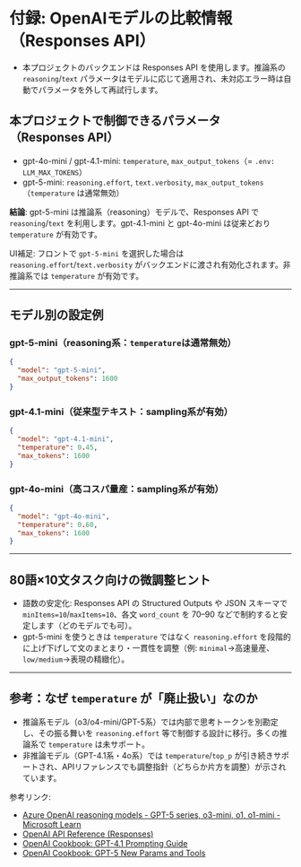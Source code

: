 # 付録: OpenAIモデルの比較情報（Responses API）

- 本プロジェクトのバックエンドは Responses API を使用します。推論系の `reasoning`/`text` パラメータはモデルに応じて適用され、未対応エラー時は自動でパラメータを外して再試行します。

## 本プロジェクトで制御できるパラメータ（Responses API）
- gpt-4o-mini / gpt-4.1-mini: `temperature`, `max_output_tokens`（= `.env: LLM_MAX_TOKENS`）
- gpt-5-mini: `reasoning.effort`, `text.verbosity`, `max_output_tokens`（`temperature` は通常無効）

**結論**: gpt-5-mini は推論系（reasoning）モデルで、Responses API で `reasoning`/`text` を利用します。gpt-4.1-mini と gpt-4o-mini は従来どおり `temperature` が有効です。

UI補足: フロントで `gpt-5-mini` を選択した場合は `reasoning.effort`/`text.verbosity` がバックエンドに渡され有効化されます。非推論系では `temperature` が有効です。

---

## モデル別の設定例

### gpt-5-mini（reasoning系：`temperature`は通常無効）
```json
{
  "model": "gpt-5-mini",
  "max_output_tokens": 1600
}
```

### gpt-4.1-mini（従来型テキスト：sampling系が有効）
```json
{
  "model": "gpt-4.1-mini",
  "temperature": 0.45,
  "max_tokens": 1600
}
```

### gpt-4o-mini（高コスパ量産：sampling系が有効）
```json
{
  "model": "gpt-4o-mini",
  "temperature": 0.60,
  "max_tokens": 1600
}
```

---

## 80語×10文タスク向けの微調整ヒント
- 語数の安定化: Responses API の Structured Outputs や JSON スキーマで `minItems=10`/`maxItems=10`、各文 `word_count` を 70–90 などで制約すると安定します（どのモデルでも可）。
- gpt-5-mini を使うときは `temperature` ではなく `reasoning.effort` を段階的に上げ下げして文のまとまり・一貫性を調整（例: `minimal`→高速量産、`low/medium`→表現の精緻化）。

---

## 参考：なぜ `temperature` が「廃止扱い」なのか
- 推論系モデル（o3/o4-mini/GPT-5系）では内部で思考トークンを別勘定し、その振る舞いを `reasoning.effort` 等で制御する設計に移行。多くの推論系で `temperature` は未サポート。
- 非推論モデル（GPT-4.1系・4o系）では `temperature`/`top_p` が引き続きサポートされ、APIリファレンスでも調整指針（どちらか片方を調整）が示されています。

参考リンク:
- [Azure OpenAI reasoning models - GPT-5 series, o3-mini, o1, o1-mini - Microsoft Learn](https://learn.microsoft.com/en-us/azure/ai-foundry/openai/how-to/reasoning)
- [OpenAI API Reference (Responses)](https://platform.openai.com/docs/api-reference/responses-streaming/response/function_call_arguments)
- [OpenAI Cookbook: GPT-4.1 Prompting Guide](https://cookbook.openai.com/examples/gpt4-1_prompting_guide)
- [OpenAI Cookbook: GPT-5 New Params and Tools](https://cookbook.openai.com/examples/gpt-5/gpt-5_new_params_and_tools)
